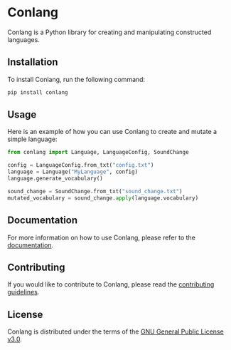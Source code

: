 # Conlang

Conlang is a Python library for creating and manipulating constructed languages.

## Installation

To install Conlang, run the following command:

```bash
pip install conlang
```

## Usage

Here is an example of how you can use Conlang to create and mutate a simple language:

```python
from conlang import Language, LanguageConfig, SoundChange

config = LanguageConfig.from_txt("config.txt")
language = Language("MyLanguage", config)
language.generate_vocabulary()

sound_change = SoundChange.from_txt("sound_change.txt")
mutated_vocabulary = sound_change.apply(language.vocabulary)
```

## Documentation

For more information on how to use Conlang, please refer to the [documentation](https://hlan0.github.io/conlang/).

## Contributing

If you would like to contribute to Conlang, please read the [contributing guidelines](CONTRIBUTING.md).

## License

Conlang is distributed under the terms of the [GNU General Public License v3.0](LICENSE).
